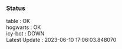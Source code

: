 ### Status


table : OK  
hogwarts : OK  
icy-bot : DOWN  
Latest Update : 2023-06-10 17:06:03.848070
